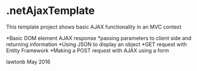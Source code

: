 # .netAjaxTemplate

This template project shows basic AJAX functionality in an MVC context

*Basic DOM element AJAX response
*passing parameters to client side and returning information
*Using JSON to display an object
*GET request with Entity Framework
*Making a POST request with AJAX using a form

lawtonb May 2016
